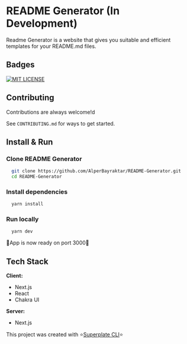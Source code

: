 # README Generator (In Development)

Readme Generator is a website that gives you suitable and efficient templates for your README.md files.

## Badges

[![MIT LICENSE](https://img.shields.io/badge/license-MIT-green)](https://github.com/AlperBayraktar/README-Generator/blob/master/LICENSE)

## Contributing

Contributions are always welcome!d

See `CONTRIBUTING.md` for ways to get started.

## Install & Run

### Clone README Generator

```bash
  git clone https://github.com/AlperBayraktar/README-Generator.git
  cd README-Generator
```

### Install dependencies

```bash
  yarn install
```

### Run locally

```bash
  yarn dev
```

🎉App is now ready on port 3000🎉

## Tech Stack

**Client:**

-   Next.js
-   React
-   Chakra UI

**Server:**

-   Next.js

This project was created with ⭐[Superplate CLI](https://pankod.github.io/superplate/)⭐
